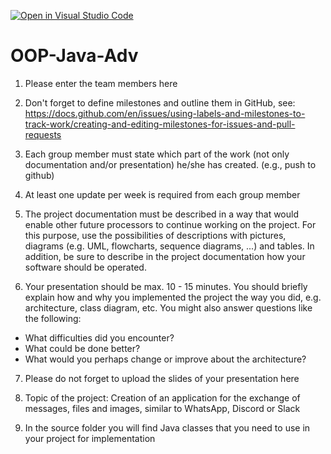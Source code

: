 [![Open in Visual Studio Code](https://classroom.github.com/assets/open-in-vscode-c66648af7eb3fe8bc4f294546bfd86ef473780cde1dea487d3c4ff354943c9ae.svg)](https://classroom.github.com/online_ide?assignment_repo_id=7794241&assignment_repo_type=AssignmentRepo)
# OOP-Java-Adv

1. Please enter the team members here

2. Don't forget to define milestones and outline them in GitHub, see: https://docs.github.com/en/issues/using-labels-and-milestones-to-track-work/creating-and-editing-milestones-for-issues-and-pull-requests

3. Each group member must state which part of the work (not only documentation and/or presentation) he/she has created. (e.g., push to github)

4. At least one update per week is required from each group member

5. The project documentation must be described in a way that would enable other future processors to continue working on the project. For this purpose, use the possibilities of descriptions with pictures, diagrams (e.g. UML, flowcharts, sequence diagrams, ...) and tables. In addition, be sure to describe in the project documentation how your software should be operated.

6. Your presentation should be max. 10 - 15 minutes. You should briefly explain how and why you implemented the project the way you did, e.g. architecture, class diagram, etc. You might also answer questions like the following:
- What difficulties did you encounter?
- What could be done better?
- What would you perhaps change or improve about the architecture?

7. Please do not forget to upload the slides of your presentation here

8. Topic of the project: Creation of an application for the exchange of messages, files and images, similar to WhatsApp, Discord or Slack

9. In the source folder you will find Java classes that you need to use in your project for implementation

